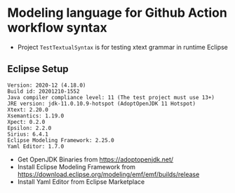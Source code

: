 # Modeling language for Github Action workflow syntax
* Project `TestTextualSyntax` is for testing xtext grammar in runtime Eclipse

## Eclipse Setup
```
Version: 2020-12 (4.18.0)
Build id: 20201210-1552
Java compiler compliance level: 11 (The test project must use 13+)
JRE version: jdk-11.0.10.9-hotspot (AdoptOpenJDK 11 Hotspot)
Xtext: 2.20.0
Xsemantics: 1.19.0
Xpect: 0.2.0
Epsilon: 2.2.0
Sirius: 6.4.1
Eclipse Modeling Framework: 2.25.0
Yaml Editor: 1.7.0
```
* Get OpenJDK Binaries from
  https://adoptopenjdk.net/
*  Install Eclipse Modeling Framework from
  https://download.eclipse.org/modeling/emf/emf/builds/release
* Install Yaml Editor from Eclipse Marketplace
